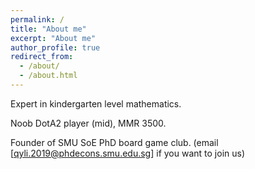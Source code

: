 ```yaml
---
permalink: /
title: "About me"
excerpt: "About me"
author_profile: true
redirect_from: 
  - /about/
  - /about.html
---
```


Expert in kindergarten level mathematics.  

Noob DotA2 player (mid), MMR 3500.   

Founder of SMU SoE PhD board game club. 
(email [qyli.2019@phdecons.smu.edu.sg] if you want to join us)

